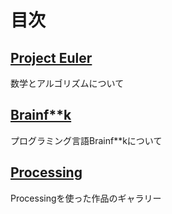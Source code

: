 # 目次
## [Project Euler](/project_euler)
数学とアルゴリズムについて
## [Brainf**k](/brainfxxk)
プログラミング言語Brainf**kについて
## [Processing](/processing-gallery)
Processingを使った作品のギャラリー
